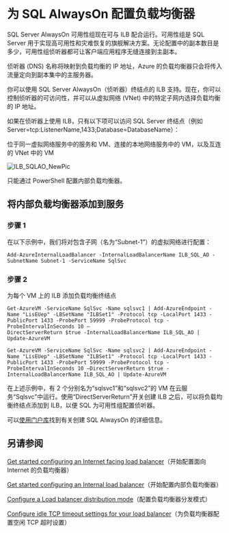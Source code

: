 <properties 
   pageTitle="为 SQL AlwaysOn 配置负载均衡器 | Azure"
   description="介绍如何将负载均衡器配置为与 SQL AlwaysOn 配合工作，以及如何利用 powershell 为 SQL 实现创建负载均衡器"
   services="load-balancer"
   documentationCenter="na"
   authors="joaoma"
   manager="carmonm"
   editor="tysonn" />
<tags 
   ms.service="load-balancer"
   ms.devlang="na"
   ms.topic="article"
   ms.tgt_pltfrm="na"
   ms.workload="infrastructure-services"
   ms.date="03/17/2016"
   wacn.date="08/29/2016"
   ms.author="sewhee" />

# 为 SQL AlwaysOn 配置负载均衡器

SQL Server AlwaysOn 可用性组现在可与 ILB 配合运行。可用性组是 SQL Server 用于实现高可用性和灾难恢复的旗舰解决方案。无论配置中的副本数目是多少，可用性组侦听器都可让客户端应用程序无缝连接到主副本。

侦听器 (DNS) 名称将映射到负载均衡的 IP 地址，Azure 的负载均衡器只会将传入流量定向到副本集中的主服务器。


你可以使用 SQL Server AlwaysOn（侦听器）终结点的 ILB 支持。现在，你可以控制侦听器的可访问性，并可以从虚拟网络 (VNet) 中的特定子网内选择负载均衡的 IP 地址。

如果在侦听器上使用 ILB，只有以下项可以访问 SQL Server 终结点（例如 Server=tcp:ListenerName,1433;Database=DatabaseName）：

位于同一虚拟网络服务中的服务和 VM、连接的本地网络服务中的 VM，以及互连的 VNet 中的 VM

![ILB_SQLAO_NewPic](./media/load-balancer-configure-sqlao/sqlao1.jpg) 



只能通过 PowerShell 配置内部负载均衡器。


## 将内部负载均衡器添加到服务 

### 步骤 1

在以下示例中，我们将对包含子网（名为“Subnet-1”）的虚拟网络进行配置：

	Add-AzureInternalLoadBalancer -InternalLoadBalancerName ILB_SQL_AO -SubnetName Subnet-1 -ServiceName SqlSvc

### 步骤 2

为每个 VM 上的 ILB 添加负载均衡终结点

	Get-AzureVM -ServiceName SqlSvc -Name sqlsvc1 | Add-AzureEndpoint -Name "LisEUep" -LBSetName "ILBSet1" -Protocol tcp -LocalPort 1433 -PublicPort 1433 -ProbePort 59999 -ProbeProtocol tcp -ProbeIntervalInSeconds 10 –
	DirectServerReturn $true -InternalLoadBalancerName ILB_SQL_AO | Update-AzureVM

 	Get-AzureVM -ServiceName SqlSvc -Name sqlsvc2 | Add-AzureEndpoint -Name "LisEUep" -LBSetName "ILBSet1" -Protocol tcp -LocalPort 1433 -PublicPort 1433 -ProbePort 59999 -ProbeProtocol tcp -ProbeIntervalInSeconds 10 –DirectServerReturn $true -InternalLoadBalancerName ILB_SQL_AO | Update-AzureVM

在上述示例中，有 2 个分别名为“sqlsvc1”和“sqlsvc2”的 VM 在云服务“Sqlsvc”中运行。使用“DirectServerReturn”开关创建 ILB 之后，可以将负载均衡终结点添加到 ILB，以便 SQL 为可用性组配置侦听器。

可以[使用门户库](http://blogs.technet.com/b/dataplatforminsider/archive/2014/08/25/sql-server-alwayson-offering-in-microsoft-azure-portal-gallery.aspx)找到有关创建 SQL AlwaysOn 的详细信息。



## 另请参阅

[Get started configuring an Internet facing load balancer](/documentation/articles/load-balancer-get-started-internet-arm-ps/)（开始配置面向 Internet 的负载均衡器）

[Get started configuring an Internal load balancer](/documentation/articles/load-balancer-get-started-ilb-arm-ps/)（开始配置内部负载均衡器）

[Configure a Load balancer distribution mode](/documentation/articles/load-balancer-distribution-mode/)（配置负载均衡器分发模式）

[Configure idle TCP timeout settings for your load balancer](/documentation/articles/load-balancer-tcp-idle-timeout/)（为负载均衡器配置空闲 TCP 超时设置）
 

<!---HONumber=Mooncake_0822_2016-->
